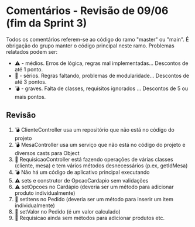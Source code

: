 # Comentários - Revisão de 09/06 (fim da Sprint 3)

Todos os comentários referem-se ao código do ramo "master" ou "main". É obrigação do grupo manter o código principal neste ramo. Problemas relatados podem ser:

  - ⚠️ - médios. Erros de lógica, regras mal implementadas... Descontos de até 1 ponto.
  - 🚨 - sérios. Regras faltando, problemas de modularidade... Descontos de até 3 pontos.
  - 💣 - graves. Falta de classes, requisitos ignorados ... Descontos de 5 ou mais pontos.


## Revisão

1. 💣 ClienteController usa um repositório que não está no código do projeto
1. 💣 MesaController usa um serviço que não está no código do projeto e diversos casts para Object
1. 🚨 RequisicaoController está fazendo operações de várias classes (cliente, mesa) e tem vários métodos desnecessários (p.ex, getIdMesa)
1. 💣 Não há um código de aplicativo principal executando
1. ⚠️ sets e construtor de OpcaoCardapio sem validações
1. ⚠️ setOpcoes no Cardápio (deveria ser um método para adicionar produto individualmente)
1. 🚨 setItens no Pedido (deveria ser um método para inserir um item individualmente)
1. 🚨 setValor no Pedido (é um valor calculado)
1. 🚨 Requisicao ainda sem métodos para adicionar produtos etc.